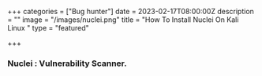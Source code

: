 +++
categories = ["Bug hunter"]
date = 2023-02-17T08:00:00Z
description = ""
image = "/images/nuclei.png"
title = "How To Install Nuclei On Kali Linux "
type = "featured"

+++
### **Nuclei** : Vulnerability Scanner.